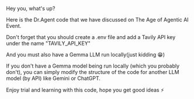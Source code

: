 Hey you, what's up?

Here is the Dr.Agent code that we have discussed on The Age of Agentic AI Event.

Don't forget that you should create a .env file and add a Tavily API key under the name "TAVILY_API_KEY"

And you must also have a Gemma LLM run locally(just kidding 😁)

If you don't have a Gemma model being run locally (which you probably don't), you can simply modify the structure of the code for another LLM model (by API) like Gemini or ChatGPT.

Enjoy trial and learning with this code, hope you get good ideas ⚡
